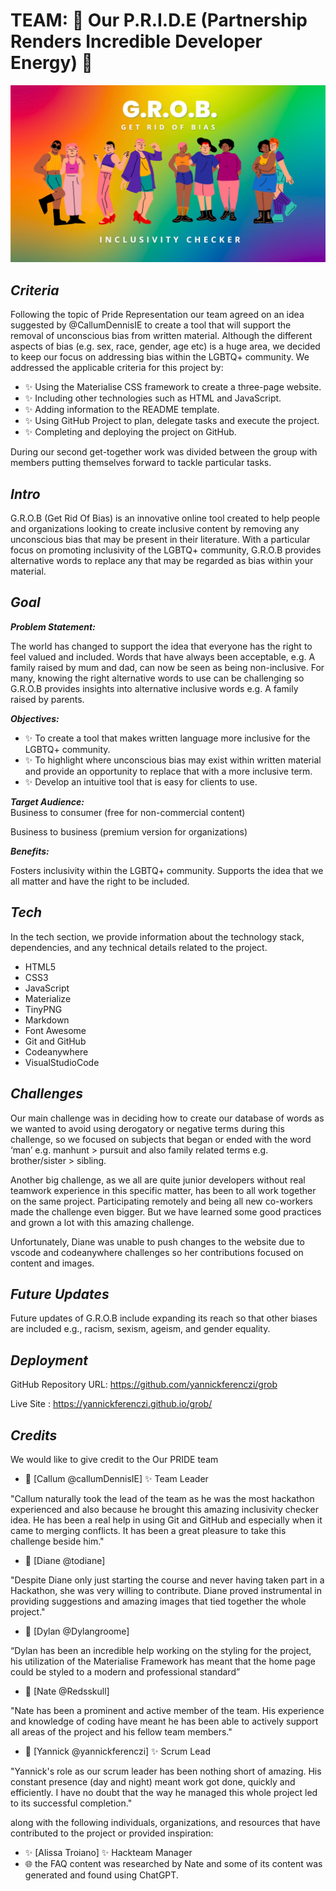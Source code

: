 # TEAM: 🌈 Our P.R.I.D.E (Partnership Renders Incredible Developer Energy) 🥳

![GROB - Get Rid Of Bias Inclusivity Checker Pride Banner](assets/img/rm-grob-header.webp)

## **_Criteria_**

Following the topic of Pride Representation our team agreed on an idea suggested by @CallumDennisIE to create a tool that will support the removal of unconscious bias from written material. Although the different aspects of bias (e.g. sex, race, gender, age etc) is a huge area, we decided to keep our focus on addressing bias within the LGBTQ+ community.
We addressed the applicable criteria for this project by:

- ✨ Using the Materialise CSS framework to create a three-page website.
- ✨ Including other technologies such as HTML and JavaScript.
- ✨ Adding information to the README template.
- ✨ Using GitHub Project to plan, delegate tasks and execute the project.
- ✨ Completing and deploying the project on GitHub.

During our second get-together work was divided between the group with members putting themselves forward to tackle particular tasks.

## **_Intro_**

G.R.O.B (Get Rid Of Bias) is an innovative online tool created to help people and organizations looking to create inclusive content by removing any unconscious bias that may be present in their literature. With a particular focus on promoting inclusivity of the LGBTQ+ community, G.R.O.B provides alternative words to replace any that may be regarded as bias within your material.

## **_Goal_**

**_Problem Statement:_**

The world has changed to support the idea that everyone has the right to feel valued and included. Words that have always been acceptable, e.g. A family raised by mum and dad, can now be seen as being non-inclusive. For many, knowing the right alternative words to use can be challenging so G.R.O.B provides insights into alternative inclusive words e.g. A family raised by parents.

**_Objectives:_**

- ✨ To create a tool that makes written language more inclusive for the LGBTQ+ community.
- ✨ To highlight where unconscious bias may exist within written material and provide an opportunity to replace that with a more inclusive term.
- ✨ Develop an intuitive tool that is easy for clients to use.

**_Target Audience:_**  
Business to consumer (free for non-commercial content)

Business to business (premium version for organizations)

**_Benefits:_**

Fosters inclusivity within the LGBTQ+ community.
Supports the idea that we all matter and have the right to be included.

## **_Tech_**

In the tech section, we provide information about the technology stack, dependencies, and any technical details related to the project.

- HTML5
- CSS3
- JavaScript
- Materialize
- TinyPNG
- Markdown
- Font Awesome
- Git and GitHub
- Codeanywhere
- VisualStudioCode

## **_Challenges_**

Our main challenge was in deciding how to create our database of words as we wanted to avoid using derogatory or negative terms during this challenge, so we focused on subjects that began or ended with the word ‘man’ e.g. manhunt > pursuit and also family related terms e.g. brother/sister > sibling.

Another big challenge, as we all are quite junior developers without real teamwork experience in this specific matter, has been to all work together on the same project. Participating remotely and being all new co-workers made the challenge even bigger. But we have learned some good practices and grown a lot with this amazing challenge.

Unfortunately, Diane was unable to push changes to the website due to vscode and codeanywhere challenges so her contributions focused on content and images.

## **_Future Updates_**

Future updates of G.R.O.B include expanding its reach so that other biases are included e.g., racism, sexism, ageism, and gender equality.

## **_Deployment_**

GitHub Repository URL: https://github.com/yannickferenczi/grob

Live Site : https://yannickferenczi.github.io/grob/

## **_Credits_**

We would like to give credit to the Our PRIDE team

- 🙌 [Callum @callumDennisIE] ✨ Team Leader

 "Callum naturally took the lead of the team as he was the most hackathon experienced and also because he brought this amazing inclusivity checker idea. He has been a real help in using Git and GitHub and especially when it came to merging conflicts. It has been a great pleasure to take this challenge beside him."

- 🙌 [Diane @todiane]

 "Despite Diane only just starting the course and never having taken part in a Hackathon, she was very willing to contribute. Diane proved instrumental in providing suggestions and amazing images that tied together the whole project."

- 🙌 [Dylan @Dylangroome]

“Dylan has been an incredible help working on the styling for the project, his utilization of the Materialise Framework has meant that the home page could be styled to a modern and professional standard”
- 🙌 [Nate @Redsskull]

 "Nate has been a prominent and active member of the team. His experience and knowledge of coding have meant he has been able to actively support all areas of the project and his fellow team members."

- 🙌 [Yannick @yannickferenczi] ✨ Scrum Lead

 "Yannick's role as our scrum leader has been nothing short of amazing. His constant presence (day and night) meant work got done, quickly and    efficiently. I have no doubt that the way he managed this whole project led to its successful completion."

along with the following individuals, organizations, and resources that have contributed to the project or provided inspiration:

- ✨ [Alissa Troiano] ✨ Hackteam Manager
- 🌐 the FAQ content was researched by Nate and some of its content was generated and found using ChatGPT.

